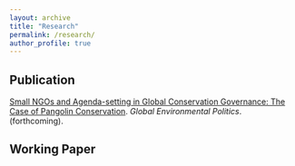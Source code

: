 ```yaml
---
layout: archive
title: "Research"
permalink: /research/
author_profile: true
---
```


## Publication
[Small NGOs and Agenda-setting in Global Conservation Governance: The Case of Pangolin Conservation](../takumishibaike.github.io/research/gep2021). *Global Environmental Politics*. (forthcoming).

## Working Paper

